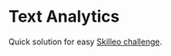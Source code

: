 # Text Analytics

Quick solution for easy [Skilleo challenge](https://skilleo.me/challenges/text-analytics).